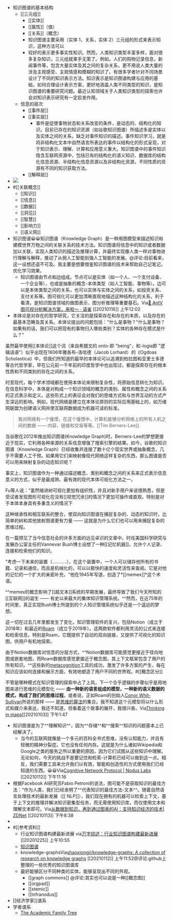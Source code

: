 - 知识图谱的基本结构
    - [[三元组]]
        - [[实体]]
        - [[属性]]（值）
        - [[关系]]（概念）
        - 知识图谱主要采用（实体 1，关系，实体 2）三元组的形式来表示知识，这种方法可以
        - 较好的表示更多事实性知识。然而，人类知识类型丰富多样，面对很多复杂知识，三元组就束手无策了。例如，人们的购物记录信息，新闻事件等，包含大量实体及其之间的复杂关系，更不用说人类大量的涉及主观感受、主观情感和模糊的知识了。有很多学者针对不同场景设计了不同的知识表示方法。知识表示是知识图谱构建与应用的基础，如何合理设计表示方案，更好地涵盖人类不同类型的知识，是知识图谱的重要研究问题。最近认知领域关于人类知识类型的探索也许会对知识表示研究有一定启发作用。
    - 信息的层次
        - [[事件层]]
        - [[事实层]]
            - 事件是促使事物状态和关系改变的条件，是动态的、结构化的知识。目前已存在的知识资源（如谷歌知识图谱）所描述多是实体以及实体之间的关系，缺乏对事件知识的描述。事件知识学习，就是将非结构化文本中自然语言所表达的事件以结构化的形式呈现，对于知识表示、理解、计算和应用意义重大。知识图谱中的事件知识隐含互联网资源中，包括已有的结构化的语义知识、数据库的结构化信息资源、半结构化信息资源以及非结构化资源，不同性质的资源有不同的知识获取方法。
        - [[解释层]]
- ![](https://firebasestorage.googleapis.com/v0/b/firescript-577a2.appspot.com/o/imgs%2Fapp%2Fxinyiheng%2FlPGCRWUSTj.png?alt=media&token=5dd3e368-868e-45f0-8c35-f169530105e8)
- #[[关联概念]]
    - [[知识]]
    - [[信息]]
    - [[数据]]
    - [[洞见]]
    - [[智慧]]
    - [[影响力]]
    - [[语义网]]
- 知识图谱😀😀知识图谱（Knowledge Graph）是一种用图模型来描述知识和建模世界万物之间的关联关系的技术方法。知识图谱将信息中的知识或者数据加以关联，实现人类知识的描述及推理计算，并最终实现像人类一样对事物进行理解与解释，推动了从弱人工智能到强人工智能的发展。@评论:目前看来，这一设想还遥不可及。我主要是想要借鉴知识图谱的技术来帮助自己记笔记，优化学习效果。
    - 知识图谱由节点和边组成。节点可以是实体（如一个人、一个支付设备、一个企业等），也或是抽象的概念-本体类型（如人工智能、事物等）。边可以是本体类型之间的关系，也可以实体与实体之间的关系，如投资关系、支付关系等。图可视化可以更加清晰直观地描述这种结构化的关系，利于看清，是知识图谱领域的做图表示、图分析推理等重要基石。Via[🎉 AntV 图可视分析解决方案，来啦～ · 语雀](https://www.yuque.com/antv/g6-blog/yphqwy) [[20210116]] 上午12:02
- 本体论是对存在的哲学研究，它关注的是探索存在和存在的本质，以及存在的最基本范畴及其关系。本体论提出的问题包括："什么是事物？"什么是事物？如果有的话，我们可以把现有的事物归入哪些类别？实体的各种存在模式是什么？"

虽然最早使用[[本体论]]这个词（来自希腊文的 onto-即 "being"，和-logia即 "逻辑话语"）似乎出现在1606年雅各布-洛哈德（Jacob Lorhard）的《Ogdoas Scholastica》中，但我们所知道的最早的本体论可以追溯到柏拉图和亚里士多德等古代哲学家，早在公元前一千年前的印度哲学中也出现过，都是探索存在的根本性质和不同类别的存在之间的关系。

时至现代，每个学术领域都在使用本体论来限制复杂性，将原始信息转化为知识。在信息科学中，本体是对构成一个知识领域的概念的类别、属性和概念之间的关系的正式表示和定义。这些形式上的表征会对我们的思维方式和与世界互动的方式产生深远的影响。例如，现代网络是建立在本体论原则的实际应用基础上的，如万维网联盟为创建语义网并使互联网数据成为机器可读的标准。

> 我对网络有一个憧憬，在这个憧憬中，计算机能够分析网络上的所有人机之间的数据 —— 内容、链接和交易等等。[[Tim Berners-Lee]].

当谷歌在2012年推出知识图谱(Knowledge Graph)时，Berners-Lee的梦想更接近于现实，它利用各种来源的关系信息增强了搜索引擎的结果。如今，谷歌的知识图谱（Knowledge Graph）已经收集并连接了数十亿个现实世界或抽象概念，几乎不需要人工干预。如果用它们来映射像现代网络这样复杂的东西，那么图谱是否可以用来映射复杂的动态知识呢？

事实上，知识图谱作为一种通过描述概念、类别和概念之间的关系来正式表示信息意义的方式，似乎是最成熟、最有效的现代本体可视化方法之一。

Fu等人说：“虽然缩进树可视化更加有组织性，并且对新手用户来说很熟悉，但是受试者发现图形可视化在没有[[视觉冗余]]的情况下更加可操作或直观，特别是对于本体本身具有多重含义的情况下

这种继承性和相互联系的整合，使双向知识图谱在捕捉复杂的、动态的知识时，比简单的树和其他放射图谱更有力量 —— 这就是为什么它们也可以用来捕捉复杂的思维过程。

在一篇预见了当今信息社会的许多方面的远见卓识的文章中，时任美国科学研究与发展办公室主任的Vannevar Bush博士设想了一种[[记忆机器]]，允许个人记录、连接和检索他们的知识。

"考虑一下未来的装置（...........），在这个装置中，一个人可以储存他所有的书籍、记录和通信，而且是机械化的，可以以极快的速度和灵活性来查阅。它是对他的记忆的一个扩大的亲密补充，"他在1945年写道，创造了*[[memex]]*这个术语。

^^memex的概念影响了[[超文本]]系统的早期发展，最终导致了我们今天所知的[[互联网]]的诞生 —— 有史以来最大的集体知识管理系统。^^然而，在近75年的时间里，真正实现Bush博士所提到的个人知识管理系统似乎还是一个遥远的梦想。

这一切在过去几年里都发生了变化，知识管理软件的复兴，包括Notion（成立于2018年）和最近的[Roam](https://nesslabs.com/roam-research)（成立于2019年）。这两款软件都利用灵活的公式来连接和检索信息。特别是Roam，它既提供了自动的双向链接，又提供了可视化的知识图，供用户有机地探索。

由于Notion数据库对信息的分层方式，^^Notion数据库可能感觉更接近于径向地图或嵌套地图，而Roam数据库感觉更接近于概念图，其上下文框架包含了用户的所有知识。^^这些新的[metacognition](https://nesslabs.com/metacognition)工具的成功，激发了许多方案的产生，每在知识应该如何连接和展示方面，有效地塑造了用户不同的世界观。#[[概念区分]]

不管是哪种模式在知识管理的探索中占了上风，下一个合乎逻辑的步骤似乎是用地图来进行思维的元模型化 —— **由一种新的语言组成的模型，一种新的语义数据的模式，构成了我们的思维过程**。或者说，正如Roam的创始人[Conor Whit-Sullivan](https://nesslabs.com/conor-white-sullivan-interview)所说的那样 —— 是[思维的算法](https://twitter.com/Conaw/status/1263885258618834945)的集合。我不知道这个元模型将以什么形式和媒介来表达，我还不知道，但看着这个故事的展开，我很兴奋。Via[Thinking in maps](https://www.notion.so/Thinking-in-maps-a86fa6723708431c996e3cc782acf314)[[20210103]] 下午1:47
- 知识图谱是为了^^理解知识^^，因为^^存储^^和^^搜索^^知识的问题基本上已经解决了。
    - 当今的互联网就像是一个多元的百科全书式思维，没有认知能力，并且有轻微的精神分裂症。它也没有任何内存。这就是为什么诸如Wikipedia和Google之类的服务之所以重要的原因，因为它们试图从这些知识中理解。无论如何，今天的挑战不是要记住和检索-计算机已经可以做到这一点。相反，我们需要工具来允许我们以有效，智能和创造性的方式使用我们已经知道的东西。😀😀Via[Cognitive Network Protocol | Nodus Labs](https://noduslabs.com/research/cognitive-network-protocol/) [[20210112]] 下午11:16
- 根据Facebook AI研究员Fabio Petroni的说法，图可能不是获取知识的最佳方法：“作为人类，我们已经发明了^^代表知识的最佳方法-文本^^。随着自然语言处理技术的最新发展（[[ NLP]]），我们现在拥有的机器可以检索上下文，基于上下文的推理并解决知识密集型任务，而无需使用知识库，而仅使用文本和理解文本即可。Via[从数据到知识，再到通过图表的AI：支持知识经济的技术| ZDNet](https://www.zdnet.com/article/from-data-to-knowledge-and-ai-via-graphs-technology-to-support-a-knowledge-based-economy/) [[20210113]] 下午8:38
- 
- #[[参考资料]]
    - 行业知识图谱构建最新进展
via[万字综述：行业知识图谱构建最新进展](https://mp.weixin.qq.com/s?__biz=MzIwMTc4ODE0Mw==&mid=2247515135&idx=1&sn=e1b9a4f8155cc5f27113ec7d1004095a)
[[20201225]] 上午10:55
    - [知识图谱](hook://file/t9RviMzrM?p=d2FuZ3hpYW9odWkvRG93bmxvYWRz&n=%E7%9F%A5%E8%AF%86%E5%9B%BE%E8%B0%B1)
    - knowledge-graphsVia[shaoxiongji/knowledge-graphs: A collection of research on knowledge graphs](https://github.com/shaoxiongji/knowledge-graphs) [[20210112]] 上午11:52@评论:github上整理的一些优秀的知识图谱库
    - 最好能够区分不同种类的实体，能够呈现出不同的外观。
        - [[graph commons]] @评论:其实也可以说是一种[[概念图]]
        - [[orgpad]]
        - [[stemic]]
        - [[Infranodus]]
- [[经济学家]]谱系
- 学者谱系
    - [The Academic Family Tree](https://academictree.org/)
